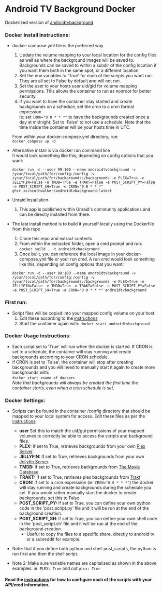 # Android TV Background Docker
  
Dockerized version of [androidtvbackground](https://github.com/adelatour11/androidtvbackground)

### Docker Install Instructions:

- docker-compose.yml file is the preferred way
   1. Update the volume mapping to your local location for the config files as well as where the background images will be saved to.
      Backgrounds can be saved to within a subdir of the config location if you want them both in the same spot, or a different location.
   2. Set the env variables to 'True' for each of the scripts you want run. They are all set to False by default and will not run.
   3. Set the user to your hosts user uid/gid for volume mapping permissions. This allows the container to run as nonroot for better security.
   4. If you want to have the container stay started and create backgrounds on a schedule, set the cron to a cron format expression.  
      ie: set `CRON="0 0 * * *"` to have the backgrounds created once a day at midnight. Set to 'False' to not use a schedule. Note that the time inside the container will be your hosts time in UTC.

    From within your docker-compose.yml directory, run:  
    `docker compose up -d`

- Alternative install is via docker run command line  
   It would look something like this, depending on config options that you want:  
   ```
   docker run -d --user 99:100 --name androidtvbackground -v /your/local/path/for/config:/config -v /your/local/path/for/backgrounds:/backgrounds -e PLEX=True -e JELLYFIN=False -e TMDB=True -e TRAKT=False -e POST_SCRIPT_PY=False -e POST_SCRIPT_SH=True -e CRON="0 0 * * *" ghcr.io/ninthwalker/androidtvbackground:latest
   ```  

- Unraid Installation
  1. This app is published within Unraid's community applications and can be directly installed from there.

- The last install method is to build it yourself locally using the Dockerfile from this repo
   1. Clone this repo and extract contents
   2. From within the extracted folder, open a cmd prompt and run:  
   `docker build . -t androidtvbackground`
   3. Once built, you can reference the local image in your docker-compose.yml file or your run cmd. A run cmd would look something like this, depending on config options that you want:  
   ```
   docker run -d --user 99:100 --name androidtvbackground -v /your/local/path/for/config:/config -v /your/local/path/for/backgrounds:/backgrounds -e PLEX=True -e JELLYFIN=False -e TMDB=True -e TRAKT=False -e POST_SCRIPT_PY=False -e POST_SCRIPT_SH=True -e CRON="0 0 * * *" androidtvbackground
   ```  
  
### First run:

- Script files will be copied into your mapped config volume on your host.
  1. Edit these according to the [instructions](https://github.com/adelatour11/androidtvbackground/blob/main/README.md)
  1. Start the container again with:
  `docker start androidtvbackground`
  
### Docker Usage Instructions: 

- Each script set to 'True' will run when the docker is started. If CRON is set to a schedule, the container will stay running and create backgrounds according to your CRON schedule.  
- If CRON is set to 'False', the container will stop after creating backgrounds and you will need to manually start it again to create more backgrounds with:  
  `docker start <name of docker>`   
  *Note that backgrounds will always be created the first time the container starts, even when a cron schedule is set.*  
  
### Docker Settings:
    
- Scripts can be found in the container /config directory that should be mapped to your local system for access. Edit these files as per the [instructions](https://github.com/adelatour11/androidtvbackground/blob/main/README.md)
  - **user** Set this to match the uid/gui permissions of your mapped volumes to correctly be able to access the scripts and background files.
  - **PLEX:** If set to True, retrieves backgrounds from your own [Plex Server](https://plex.tv).
  - **JELLYFIN:** If set to True, retrieves backgrounds from your own [Jellyfin Server](https://jellyfin.org).
  - **TMDB:** If set to True, retrieves backgrounds from [The Movie Database](https://themoviedb.org)
  - **TRAKT:** If set to True, retrieves plex backgrounds from [Trakt](https://trakt.tv)
  - **CRON:** If set to a cron expression (ie: `CRON="0 0 * * *"`) the docker will stay running and create backgrounds during the schedule you set. If you would rather manually start the docker to create backgrounds, set this to False
  - **POST_SCRIPT_PY:** If set to True, you can define your own python code in the 'post_script.py' file and it will be run at the end of the background creation.
  - **POST_SCRIPT_SH**: If set to True, you can define your own shell code in the 'post_script.sh' file and it will be run at the end of the background creation.
    - Useful to copy the files to a specific share, directly to android tv or a subreddit for example.
  
- Note: that if you define both python and shell post_scripts, the python is run first and then the shell script.
- Note 2: Make sure variable names are capitalized as shown in the above examples. ie: `PLEX: True` and *not* `plex: True`

#### Read the [instructions](https://github.com/adelatour11/androidtvbackground/blob/main/README.md) for how to configure each of the scripts with your API/cred information.
